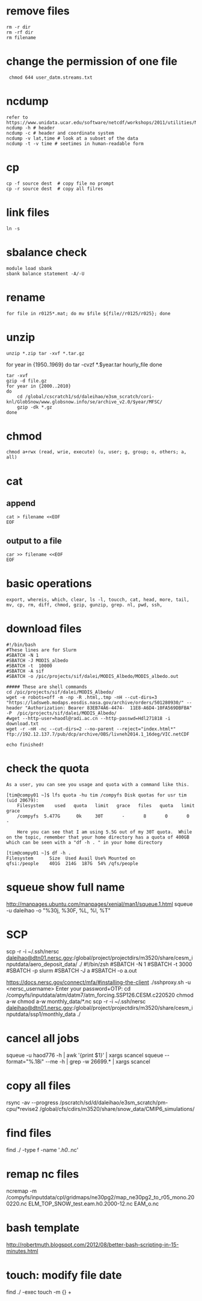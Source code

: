 # remove files
    rm -r dir
    rm -rf dir
    rm filename
# change the permission of one file   
     chmod 644 user_datm.streams.txt
# ncdump 
    refer to https://www.unidata.ucar.edu/software/netcdf/workshops/2011/utilities/Ncdump.html
    ncdump -h # header
    ncdump -c # header and coordinate system
    ncdump -v lat,time # look at a subset of the data
    ncdump -t -v time # seetimes in human-readable form
# cp
    cp -f source dest  # copy file no prompt
    cp -r source dest  # copy all filres
# link files
    ln -s 
# sbalance check
    module load sbank
    sbank balance statement -A/-U
# rename
    for file in r0125*.mat; do mv $file ${file//r0125/r025}; done
# unzip
    unzip *.zip tar -xvf *.tar.gz

for year in {1950..1969}
 do
tar -cvzf *.$year.tar hourly_file
 done


    tar -xvf 
    gzip -d file.gz
    for year in {2000..2010}
    do
	    cd /global/cscratch1/sd/daleihao/e3sm_scratch/cori-knl/GlobSnow/www.globsnow.info/se/archive_v2.0/$year/MFSC/
	    gzip -dk *.gz
    done
# chmod
    chmod a+rwx (read, wrie, execute) (u, user; g, group; o, others; a, all)
# cat
## append
    cat > filename <<EOF
    EOF
## output to a file
    car >> filename <<EOF
    EOF
# basic operations
    export, whereis, which, clear, ls -l, toucch, cat, head, more, tail, mv, cp, rm, diff, chmod, gzip, gunzip, grep. nl, pwd, ssh, 
    
# download files
    #!/bin/bash
    #These lines are for Slurm
    #SBATCH -N 1
    #SBATCH -J MODIS_albedo
    #SBATCH -t  10000
    #SBATCH -A sif
    #SBATCH -o /pic/projects/sif/dalei/MODIS_Albedo/MODIS_albedo.out

    ##### These are shell commands
    cd /pic/projects/sif/dalei/MODIS_Albedo/
    wget -e robots=off -m -np -R .html,.tmp -nH --cut-dirs=3 "https://ladsweb.modaps.eosdis.nasa.gov/archive/orders/501280930/" --header "Authorization: Bearer 83EB74A6-4474-  11E8-A6D4-10FA569DBFBA" -P  /pic/projects/sif/dalei/MODIS_Albedo/
    #wget --http-user=haodl@radi.ac.cn --http-passwd=Hdl271818 -i download.txt
    wget -r -nH -nc --cut-dirs=2 --no-parent --reject="index.html*" ftp://192.12.137.7/pub/dcp/archive/OBS/livneh2014.1_16deg/VIC.netCDF

    echo finished!
    
  # check the quota
  
    As a user, you can see you usage and quota with a command like this.

    [tim@compy01 ~]$ lfs quota -hu tim /compyfs Disk quotas for usr tim (uid 20679):
        Filesystem    used   quota   limit   grace   files   quota   limit   grace
        /compyfs  5.477G      0k     30T       -       8       0       0       -

        Here you can see that I am using 5.5G out of my 30T quota.  While on the topic, remember that your home directory has a quota of 400GB which can be seen with a "df -h . " in your home directory

    [tim@compy01 ~]$ df -h .
    Filesystem      Size  Used Avail Use% Mounted on
    qfsi:/people    401G  214G  187G  54% /qfs/people

# squeue show full name
http://manpages.ubuntu.com/manpages/xenial/man1/squeue.1.html
 squeue -u daleihao -o "%30j, %30F, %L, %l, %T"

# SCP
scp -r -i ~/.ssh/nersc daleihao@dtn01.nersc.gov:/global/project/projectdirs/m3520/share/cesm_inputdata/aero_deposit_data/  ./
#!/bin/zsh
#SBATCH -N 1
#SBATCH -t 3000
#SBATCH -p slurm
#SBATCH -J a
#SBATCH -o a.out

https://docs.nersc.gov/connect/mfa/#installing-the-client
./sshproxy.sh -u <nersc_username>
Enter your password+OTP:
cd /compyfs/inputdata/atm/datm7/atm_forcing.SSP126.CESM.c220520
chmod a-w  chmod a-w  monthly_data/*.nc
scp -r -i ~/.ssh/nersc daleihao@dtn01.nersc.gov:/global/project/projectdirs/m3520/share/cesm_inputdata/ssp1/monthly_data  ./

# cancel all jobs
squeue -u haod776 -h | awk '{print $1}' | xargs scancel
squeue --format="%.18i" --me -h | grep -w 26699.* | xargs scancel

# copy all files
rsync -av --progress  /pscratch/sd/d/daleihao/e3sm_scratch/pm-cpu/*revise2 /global/cfs/cdirs/m3520/share/snow_data/CMIP6_simulations/

# find files
find ./ -type f -name '*.h0.*.nc'

# remap nc files
ncremap -m /compyfs/inputdata/cpl/gridmaps/ne30pg2/map_ne30pg2_to_r05_mono.200220.nc  ELM_TOP_SNOW_test.eam.h0.2000-12.nc EAM_o.nc

# bash template
http://robertmuth.blogspot.com/2012/08/better-bash-scripting-in-15-minutes.html

# touch: modify file date 
find ./ -exec touch -m {} +
